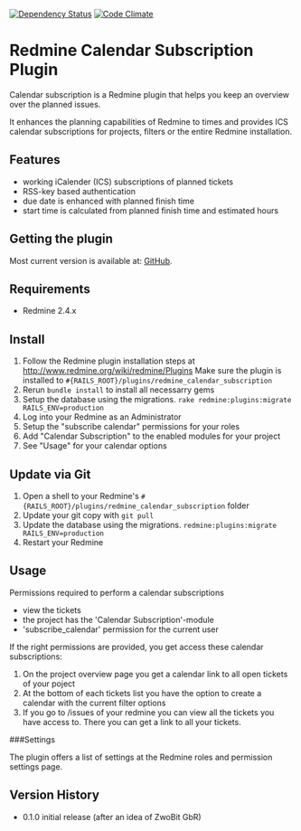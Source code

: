 [![Dependency Status](https://gemnasium.com/hicknhack-software/redmine_calendar_subscription.png)](https://gemnasium.com/hicknhack-software/redmine_calendar_subscription)
[![Code Climate](https://codeclimate.com/github/hicknhack-software/redmine_calendar_subscription.png)](https://codeclimate.com/github/hicknhack-software/redmine_calendar_subscription)

# Redmine Calendar Subscription Plugin

Calendar subscription is a Redmine plugin that helps you keep an overview over the planned issues.

It enhances the planning capabilities of Redmine to times and provides ICS calendar subscriptions for projects, filters or the entire Redmine installation.

## Features

* working iCalender (ICS) subscriptions of planned tickets
* RSS-key based authentication
* due date is enhanced with planned finish time
* start time is calculated from planned finish time and estimated hours

## Getting the plugin

Most current version is available at: [GitHub](https://github.com/hicknhack-software/redmine_calendar_subscription).

## Requirements

* Redmine 2.4.x

## Install

1. Follow the Redmine plugin installation steps at http://www.redmine.org/wiki/redmine/Plugins Make sure the plugin is installed to `#{RAILS_ROOT}/plugins/redmine_calendar_subscription`
1. Rerun `bundle install` to install all necessarry gems
1. Setup the database using the migrations. `rake redmine:plugins:migrate RAILS_ENV=production`
1. Log into your Redmine as an Administrator
1. Setup the "subscribe calendar" permissions for your roles
1. Add "Calendar Subscription" to the enabled modules for your project
1. See "Usage" for your calendar options

## Update via Git

1. Open a shell to your Redmine's `#{RAILS_ROOT}/plugins/redmine_calendar_subscription` folder
1. Update your git copy with `git pull`
1. Update the database using the migrations. `redmine:plugins:migrate RAILS_ENV=production`
1. Restart your Redmine

## Usage

Permissions required to perform a calendar subscriptions

* view the tickets
* the project has the 'Calendar Subscription'-module
* 'subscribe_calendar' permission for the current user

If the right permissions are provided, you get access these calendar subscriptions:

1. On the project overview page you get a calendar link to all open tickets of your poject
1. At the bottom of each tickets list you have the option to create a calendar with the current filter options
1. If you go to /issues of your redmine you can view all the tickets you have access to. There you can get a link to all your tickets.

###Settings

The plugin offers a list of settings at the Redmine roles and permission settings page.

## Version History

* 0.1.0 initial release (after an idea of ZwoBit GbR)

